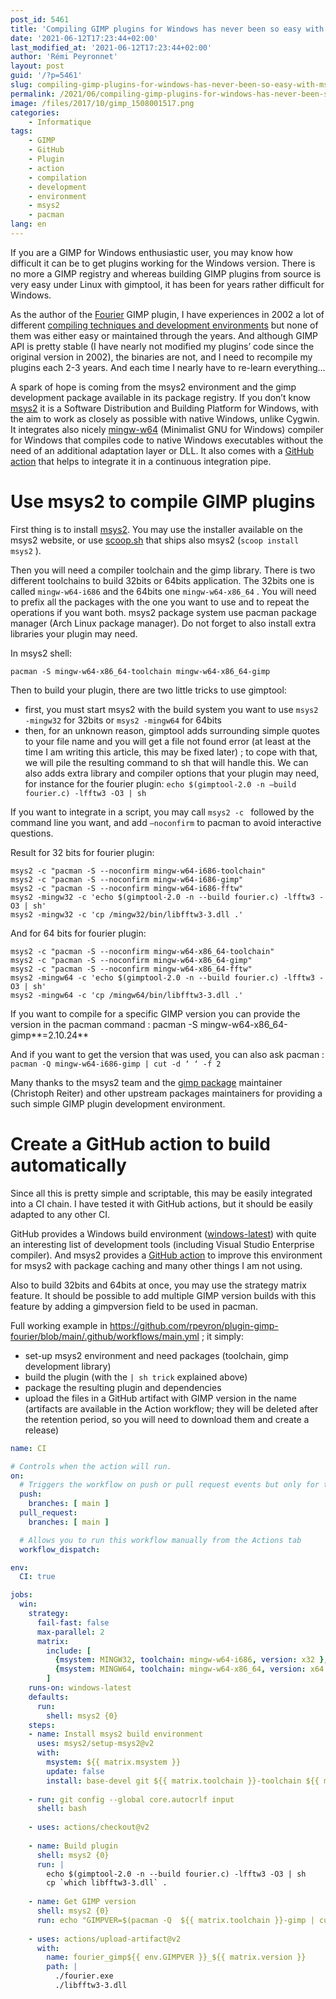 ```yaml
---
post_id: 5461
title: 'Compiling GIMP plugins for Windows has never been so easy with msys2'
date: '2021-06-12T17:23:44+02:00'
last_modified_at: '2021-06-12T17:23:44+02:00'
author: 'Rémi Peyronnet'
layout: post
guid: '/?p=5461'
slug: compiling-gimp-plugins-for-windows-has-never-been-so-easy-with-msys2
permalink: /2021/06/compiling-gimp-plugins-for-windows-has-never-been-so-easy-with-msys2/
image: /files/2017/10/gimp_1508001517.png
categories:
    - Informatique
tags:
    - GIMP
    - GitHub
    - Plugin
    - action
    - compilation
    - development
    - environment
    - msys2
    - pacman
lang: en
---
```


If you are a GIMP for Windows enthusiastic user, you may know how difficult it can be to get plugins working for the Windows version. There is no more a GIMP registry and whereas building GIMP plugins from source is very easy under Linux with gimptool, it has been for years rather difficult for Windows.

As the author of the [Fourier](/gimp_plugin_en/) GIMP plugin, I have experiences in 2002 a lot of different [compiling techniques and development environments](/2005/02/gimp_devpack_en/) but none of them was either easy or maintained through the years. And although GIMP API is pretty stable (I have nearly not modified my plugins’ code since the original version in 2002), the binaries are not, and I need to recompile my plugins each 2-3 years. And each time I nearly have to re-learn everything…

A spark of hope is coming from the msys2 environment and the gimp development package available in its package registry. If you don’t know [msys2](https://www.msys2.org/) it is a Software Distribution and Building Platform for Windows, with the aim to work as closely as possible with native Windows, unlike Cygwin. It integrates also nicely [mingw-w64](http://mingw-w64.org/) (Minimalist GNU for Windows) compiler for Windows that compiles code to native Windows executables without the need of an additional adaptation layer or DLL. It also comes with a [GitHub action](https://github.com/msys2/setup-msys2) that helps to integrate it in a continuous integration pipe.

# Use msys2 to compile GIMP plugins

First thing is to install [msys2](https://www.msys2.org/). You may use the installer available on the msys2 website, or use [scoop.sh](https://scoop.sh/) that ships also msys2 (`scoop install msys2` ).

Then you will need a compiler toolchain and the gimp library. There is two different toolchains to build 32bits or 64bits application. The 32bits one is called `mingw-w64-i686` and the 64bits one `mingw-w64-x86_64` . You will need to prefix all the packages with the one you want to use and to repeat the operations if you want both. msys2 package system use pacman package manager (Arch Linux package manager). Do not forget to also install extra libraries your plugin may need.

In msys2 shell:

```
pacman -S mingw-w64-x86_64-toolchain mingw-w64-x86_64-gimp
```

Then to build your plugin, there are two little tricks to use gimptool:

- first, you must start msys2 with the build system you want to use `msys2 -mingw32` for 32bits or `msys2 -mingw64` for 64bits
- then, for an unknown reason, gimptool adds surrounding simple quotes to your file name and you will get a file not found error (at least at the time I am writing this article, this may be fixed later) ; to cope with that, we will pile the resulting command to sh that will handle this. We can also adds extra library and compiler options that your plugin may need, for instance for the fourier plugin: `echo $(gimptool-2.0 -n –build fourier.c) -lfftw3 -O3 | sh`

If you want to integrate in a script, you may call `msys2 -c ` followed by the command line you want, and add `–noconfirm` to pacman to avoid interactive questions.

Result for 32 bits for fourier plugin:

```
msys2 -c "pacman -S --noconfirm mingw-w64-i686-toolchain"
msys2 -c "pacman -S --noconfirm mingw-w64-i686-gimp"
msys2 -c "pacman -S --noconfirm mingw-w64-i686-fftw"
msys2 -mingw32 -c 'echo $(gimptool-2.0 -n --build fourier.c) -lfftw3 -O3 | sh'
msys2 -mingw32 -c 'cp /mingw32/bin/libfftw3-3.dll .'
```

And for 64 bits for fourier plugin:

```
msys2 -c "pacman -S --noconfirm mingw-w64-x86_64-toolchain"
msys2 -c "pacman -S --noconfirm mingw-w64-x86_64-gimp"
msys2 -c "pacman -S --noconfirm mingw-w64-x86_64-fftw"
msys2 -mingw64 -c 'echo $(gimptool-2.0 -n --build fourier.c) -lfftw3 -O3 | sh'
msys2 -mingw64 -c 'cp /mingw64/bin/libfftw3-3.dll .'
```

If you want to compile for a specific GIMP version you can provide the version in the pacman command : <span class=" decode:true crayon-inline">pacman -S mingw-w64-x86\_64-gimp**=2.10.24**</span>

And if you want to get the version that was used, you can also ask pacman : `pacman -Q mingw-w64-i686-gimp | cut -d ‘ ‘ -f 2`

Many thanks to the msys2 team and the [gimp package](https://packages.msys2.org/package/mingw-w64-x86_64-gimp?repo=mingw64) maintainer (Christoph Reiter) and other upstream packages maintainers for providing a such simple GIMP plugin development environment.

# Create a GitHub action to build automatically

Since all this is pretty simple and scriptable, this may be easily integrated into a CI chain. I have tested it with GitHub actions, but it should be easily adapted to any other CI.

GitHub provides a Windows build environment ([windows-latest](https://github.com/actions/virtual-environments/blob/main/images/win/Windows2019-Readme.md)) with quite an interesting list of development tools (including Visual Studio Enterprise compiler). And msys2 provides a [GitHub action](https://github.com/msys2/setup-msys2) to improve this environment for msys2 with package caching and many other things I am not using.

Also to build 32bits and 64bits at once, you may use the strategy matrix feature. It should be possible to add multiple GIMP version builds with this feature by adding a gimpversion field to be used in pacman.

Full working example in <https://github.com/rpeyron/plugin-gimp-fourier/blob/main/.github/workflows/main.yml> ; it simply:

- set-up msys2 environment and need packages (toolchain, gimp development library)
- build the plugin (with the `| sh trick` explained above)
- package the resulting plugin and dependencies
- upload the files in a GitHub artifact with GIMP version in the name (artifacts are available in the Action workflow; they will be deleted after the retention period, so you will need to download them and create a release)

```yaml
name: CI

# Controls when the action will run. 
on:
  # Triggers the workflow on push or pull request events but only for the main branch
  push:
    branches: [ main ]
  pull_request:
    branches: [ main ]

  # Allows you to run this workflow manually from the Actions tab
  workflow_dispatch:

env:
  CI: true

jobs:
  win:
    strategy:
      fail-fast: false
      max-parallel: 2
      matrix:
        include: [
          {msystem: MINGW32, toolchain: mingw-w64-i686, version: x32 },
          {msystem: MINGW64, toolchain: mingw-w64-x86_64, version: x64 },
        ]
    runs-on: windows-latest
    defaults:
      run:
        shell: msys2 {0}
    steps:
    - name: Install msys2 build environment
      uses: msys2/setup-msys2@v2
      with:
        msystem: ${{ matrix.msystem }}
        update: false
        install: base-devel git ${{ matrix.toolchain }}-toolchain ${{ matrix.toolchain }}-gimp ${{ matrix.toolchain }}-fftw 
          
    - run: git config --global core.autocrlf input
      shell: bash
      
    - uses: actions/checkout@v2
    
    - name: Build plugin
      shell: msys2 {0}
      run: |
        echo $(gimptool-2.0 -n --build fourier.c) -lfftw3 -O3 | sh
        cp `which libfftw3-3.dll` .
  
    - name: Get GIMP version
      shell: msys2 {0}
      run: echo "GIMPVER=$(pacman -Q  ${{ matrix.toolchain }}-gimp | cut -d ' ' -f 2)" >> $GITHUB_ENV
        
    - uses: actions/upload-artifact@v2
      with:
        name: fourier_gimp${{ env.GIMPVER }}_${{ matrix.version }}
        path: |
          ./fourier.exe
          ./libfftw3-3.dll
```